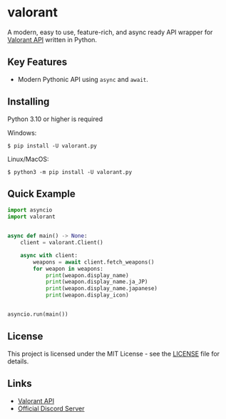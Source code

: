 # valorant
A modern, easy to use, feature-rich, and async ready API wrapper for [Valorant API](https://valorant-api.com) written in Python.

## Key Features
- Modern Pythonic API using `async` and  `await`.

## Installing
Python 3.10 or higher is required

Windows: <br>
```
$ pip install -U valorant.py
```
Linux/MacOS:
```
$ python3 -m pip install -U valorant.py
```
 
## Quick Example
```py
import asyncio
import valorant


async def main() -> None:
    client = valorant.Client()

    async with client:
        weapons = await client.fetch_weapons()
        for weapon in weapons:
            print(weapon.display_name)
            print(weapon.display_name.ja_JP)
            print(weapon.display_name.japanese)
            print(weapon.display_icon)


asyncio.run(main())
```


## License
This project is licensed under the MIT License - see the [LICENSE](LICENSE) file for details.

<!-- ## Project inspired by
- [discord.py](https://github.com/Rapptz/discord.py) the Discord API wrapper for Python.  -->

<!-- ## Support
- [Discord Server](https://discord.com/invite/) -->

## Links
- [Valorant API](https://valorant-api.com)
- [Official Discord Server](https://discord.com/invite/9V5MWgD)
